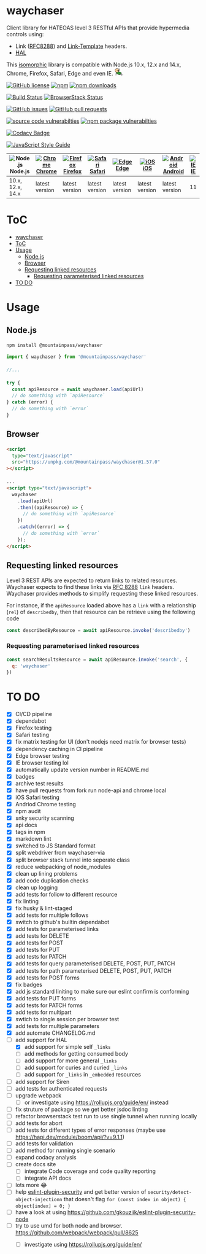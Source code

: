 # waychaser

Client library for HATEOAS level 3 RESTful APIs that provide hypermedia controls using:
  - Link ([RFC8288](https://tools.ietf.org/html/rfc8288)) and [Link-Template](https://mnot.github.io/I-D/link-template/) headers.
  - [HAL](http://stateless.co/hal_specification.html) 

This [isomorphic](https://en.wikipedia.org/wiki/Isomorphic_JavaScript) library is compatible with Node.js 10.x, 12.x and 14.x, Chrome, Firefox, Safari, Edge and even IE.
<img alt="aw yeah!" src="./docs/images/aw_yeah.gif" width="20" height="20" />

[![GitHub license](https://img.shields.io/github/license/mountain-pass/waychaser)](https://github.com/mountain-pass/waychaser/blob/master/LICENSE) [![npm](https://img.shields.io/npm/v/@mountainpass/waychaser)](https://www.npmjs.com/package/@mountainpass/waychaser) [![npm downloads](https://img.shields.io/npm/dm/@mountainpass/waychaser)](https://www.npmjs.com/package/@mountainpass/waychaser)

[![Build Status](https://github.com/mountain-pass/waychaser/workflows/Build/badge.svg)](https://github.com/mountain-pass/waychaser/actions?query=workflow%3ABuild) [![BrowserStack Status](https://automate.browserstack.com/badge.svg?badge_key=M2lUc2Q3VFJicFR2c0N6Y0JvZE5oSXAvYlpUQ1ZPMXgxalpUK2ZtNTdPcz0tLVR3QzU5TXllbEZnemhqK2Z5VEpVQ2c9PQ==--8a61c301655735baed333d4f305980a13ef32c25)](https://automate.browserstack.com/public-build/M2lUc2Q3VFJicFR2c0N6Y0JvZE5oSXAvYlpUQ1ZPMXgxalpUK2ZtNTdPcz0tLVR3QzU5TXllbEZnemhqK2Z5VEpVQ2c9PQ==--8a61c301655735baed333d4f305980a13ef32c25)

[![GitHub issues](https://img.shields.io/github/issues/mountain-pass/waychaser)](https://github.com/mountain-pass/waychaser/issues) [![GitHub pull requests](https://img.shields.io/github/issues-pr/mountain-pass/waychaser)](https://github.com/mountain-pass/waychaser/pulls)

[![source code vulnerabilties](https://img.shields.io/snyk/vulnerabilities/github/mountain-pass/waychaser?label=source%20code%20vulnerabilities)](https://snyk.io/test/github/mountain-pass/waychaser) [![npm package vulnerabilties](https://img.shields.io/snyk/vulnerabilities/npm/@mountainpass/waychaser@1.57.0?label=npm%20package%20vulnerabilties)](https://snyk.io/test/npm/@mountainpass/waychaser/1.57.0)

[![Codacy Badge](https://app.codacy.com/project/badge/Grade/940768d54f7545f7b42f89b26c23c751)](https://www.codacy.com/gh/mountain-pass/waychaser/dashboard?utm_source=github.com&amp;utm_medium=referral&amp;utm_content=mountain-pass/waychaser&amp;utm_campaign=Badge_Grade)

[![JavaScript Style Guide](https://cdn.rawgit.com/standard/standard/master/badge.svg)](https://github.com/standard/standard)

| <img src="https://nodejs.org/static/images/logos/nodejs-new-pantone-black.svg" alt="Node.js" width="24px" height="24px" /><br/>Node.js | [<img src="https://raw.githubusercontent.com/alrra/browser-logos/master/src/chrome/chrome_48x48.png" alt="Chrome" width="24px" height="24px" /><br/>Chrome](https://automate.browserstack.com/dashboard/v2/public-build/M2lUc2Q3VFJicFR2c0N6Y0JvZE5oSXAvYlpUQ1ZPMXgxalpUK2ZtNTdPcz0tLVR3QzU5TXllbEZnemhqK2Z5VEpVQ2c9PQ==--8a61c301655735baed333d4f305980a13ef32c25?browsers=[{%22browser%22:%22chrome%22}]) | [<img src="https://raw.githubusercontent.com/alrra/browser-logos/master/src/firefox/firefox_48x48.png" alt="Firefox" width="24px" height="24px" /><br/>Firefox](https://automate.browserstack.com/dashboard/v2/public-build/M2lUc2Q3VFJicFR2c0N6Y0JvZE5oSXAvYlpUQ1ZPMXgxalpUK2ZtNTdPcz0tLVR3QzU5TXllbEZnemhqK2Z5VEpVQ2c9PQ==--8a61c301655735baed333d4f305980a13ef32c25?browsers=[{%22browser%22:%22firefox%22}]) | [<img src="https://raw.githubusercontent.com/alrra/browser-logos/master/src/safari/safari_48x48.png" alt="Safari" width="24px" height="24px" /><br/>Safari](https://automate.browserstack.com/dashboard/v2/public-build/M2lUc2Q3VFJicFR2c0N6Y0JvZE5oSXAvYlpUQ1ZPMXgxalpUK2ZtNTdPcz0tLVR3QzU5TXllbEZnemhqK2Z5VEpVQ2c9PQ==--8a61c301655735baed333d4f305980a13ef32c25?browsers=[{%22browser%22:%22safari%22}]) | [<img src="https://raw.githubusercontent.com/alrra/browser-logos/master/src/edge/edge_48x48.png" alt="Edge" width="24px" height="24px" /><br/>Edge](https://automate.browserstack.com/dashboard/v2/public-build/M2lUc2Q3VFJicFR2c0N6Y0JvZE5oSXAvYlpUQ1ZPMXgxalpUK2ZtNTdPcz0tLVR3QzU5TXllbEZnemhqK2Z5VEpVQ2c9PQ==--8a61c301655735baed333d4f305980a13ef32c25?browsers=[{%22browser%22:%22edge%22}]) | [<img src="https://raw.githubusercontent.com/alrra/browser-logos/master/src/safari-ios/safari-ios_48x48.png" alt="iOS" width="24px" height="24px" /><br/>iOS](https://automate.browserstack.com/dashboard/v2/public-build/M2lUc2Q3VFJicFR2c0N6Y0JvZE5oSXAvYlpUQ1ZPMXgxalpUK2ZtNTdPcz0tLVR3QzU5TXllbEZnemhqK2Z5VEpVQ2c9PQ==--8a61c301655735baed333d4f305980a13ef32c25?oses=[{%22os%22:%22ios%22}]) | [<img src="https://source.android.com/setup/images/Android_symbol_green_RGB.svg" alt="Android" width="24px" height="24px" /><br/>Android](https://automate.browserstack.com/dashboard/v2/public-build/M2lUc2Q3VFJicFR2c0N6Y0JvZE5oSXAvYlpUQ1ZPMXgxalpUK2ZtNTdPcz0tLVR3QzU5TXllbEZnemhqK2Z5VEpVQ2c9PQ==--8a61c301655735baed333d4f305980a13ef32c25?oses=[{%22os%22:%22android%22}]) | [<img src="https://raw.githubusercontent.com/alrra/browser-logos/master/src/archive/internet-explorer_9-11/internet-explorer_9-11_48x48.png" alt="IE" width="24px" height="24px" /><br/>IE](https://automate.browserstack.com/dashboard/v2/public-build/M2lUc2Q3VFJicFR2c0N6Y0JvZE5oSXAvYlpUQ1ZPMXgxalpUK2ZtNTdPcz0tLVR3QzU5TXllbEZnemhqK2Z5VEpVQ2c9PQ==--8a61c301655735baed333d4f305980a13ef32c25?browsers=[{%22browser%22:%22ie%22}]) |
| -------------------------------------------------------------------------------------------------------------------------------------- | ----------------------------------------------------------------------------------------------------------------------------------------------------------------------------------------------------------------------------------------------------------------------------------------------------------------------------------------------------------------------------------------------------------- | ---------------------------------------------------------------------------------------------------------------------------------------------------------------------------------------------------------------------------------------------------------------------------------------------------------------------------------------------------------------------------------------------------------------- | ----------------------------------------------------------------------------------------------------------------------------------------------------------------------------------------------------------------------------------------------------------------------------------------------------------------------------------------------------------------------------------------------------------- | ------------------------------------------------------------------------------------------------------------------------------------------------------------------------------------------------------------------------------------------------------------------------------------------------------------------------------------------------------------------------------------------------- | ------------------------------------------------------------------------------------------------------------------------------------------------------------------------------------------------------------------------------------------------------------------------------------------------------------------------------------------------------------------------------------------------- | --------------------------------------------------------------------------------------------------------------------------------------------------------------------------------------------------------------------------------------------------------------------------------------------------------------------------------------------------------------------------------- | --------------------------------------------------------------------------------------------------------------------------------------------------------------------------------------------------------------------------------------------------------------------------------------------------------------------------------------------------------------------------------------------------------------------------------------- |
| 10.x, 12.x, 14.x                                                                                                                       | latest version                                                                                                                                                                                                                                                                                                                                                                                              | latest version                                                                                                                                                                                                                                                                                                                                                                                                   | latest version                                                                                                                                                                                                                                                                                                                                                                                              | latest version                                                                                                                                                                                                                                                                                                                                                                                    | latest version                                                                                                                                                                                                                                                                                                                                                                                    | latest version                                                                                                                                                                                                                                                                                                                                                                    | 11                                                                                                                                                                                                                                                                                                                                                                                                                                      |

# ToC

- [waychaser](#waychaser)
- [ToC](#toc)
- [Usage](#usage)
  - [Node.js](#nodejs)
  - [Browser](#browser)
  - [Requesting linked resources](#requesting-linked-resources)
    - [Requesting parameterised linked resources](#requesting-parameterised-linked-resources)
- [TO DO](#to-do)

# Usage

## Node.js

`npm install @mountainpass/waychaser`

```js
import { waychaser } from '@mountainpass/waychaser'

//...

try {
  const apiResource = await waychaser.load(apiUrl)
  // do something with `apiResource`
} catch (error) {
  // do something with `error`
}
```

## Browser

```html
<script
  type="text/javascript"
  src="https://unpkg.com/@mountainpass/waychaser@1.57.0"
></script>

...
<script type="text/javascript">
  waychaser
    .load(apiUrl)
    .then((apiResource) => {
      // do something with `apiResource`
    })
    .catch((error) => {
      // do something with `error`
    });
</script>
```

## Requesting linked resources

Level 3 REST APIs are expected to return links to related resources. Waychaser expects to find these links via [RFC 8288](https://tools.ietf.org/html/rfc8288) `link` headers. Waychaser provides methods to simplify requesting these linked resources.

For instance, if the `apiResource` loaded above has a `link` with a relationship (`rel`) of `describedby`, then that resource can be retrieve using the following code

```js
const describedByResource = await apiResource.invoke('describedby')
```

### Requesting parameterised linked resources

```js
const searchResultsResource = await apiResource.invoke('search', {
  q: 'waychaser'
})
```

# TO DO

- [x] CI/CD pipeline
- [x] dependabot
- [x] Firefox testing
- [x] Safari testing
- [x] fix matrix testing for UI (don't nodejs need matrix for browser tests)
- [x] dependency caching in CI pipeline
- [x] Edge browser testing
- [x] IE browser testing lol
- [x] automatically update version number in README.md
- [x] badges
- [x] archive test results
- [x] have pull requests from fork run node-api and chrome local
- [x] iOS Safari testing
- [x] Andriod Chrome testing
- [x] npm audit
- [x] snky security scanning
- [x] api docs
- [x] tags in npm
- [x] markdown lint
- [x] switched to JS Standard format
- [x] split webdriver from waychaser-via
- [x] split browser stack tunnel into seperate class
- [x] reduce webpacking of node_modules
- [x] clean up lining problems
- [x] add code duplication checks
- [x] clean up logging
- [x] add tests for follow to different resource
- [x] fix linting
- [x] fix husky & lint-staged
- [x] add tests for multiple follows
- [x] switch to github's builtin dependabot
- [x] add tests for parameterised links
- [x] add tests for DELETE
- [x] add tests for POST
- [x] add tests for PUT
- [x] add tests for PATCH
- [x] add tests for query parameterised DELETE, POST, PUT, PATCH
- [x] add tests for path parameterised DELETE, POST, PUT, PATCH
- [x] add tests for POST forms
- [x] fix badges
- [x] add js standard liniting to make sure our eslint confirm is conforming
- [x] add tests for PUT forms
- [x] add tests for PATCH forms
- [x] add tests for multipart
- [x] swtich to single session per browser test
- [x] add tests for multiple parameters
- [x] add automate CHANGELOG.md 
- [ ] add support for HAL
  - [x] add support for simple self `_links`
  - [ ] add methods for getting consumed body
  - [ ] add support for more general `_links`
  - [ ] add support for curies and curied `_links`
  - [ ] add support for `_links` in `_embedded` resources
- [ ] add support for Siren
- [ ] add tests for authenticated requests
- [ ] upgrade webpack
  - [ ] or investigate using https://rollupjs.org/guide/en/ instead
- [ ] fix struture of package so we get better jsdoc linting
- [ ] refactor browserstack test run to use single tunnel when running locally
- [ ] add tests for abort
- [ ] add tests for different types of error responses (maybe use https://hapi.dev/module/boom/api/?v=9.1.1)
- [ ] add tests for validation
- [ ] add method for running single scenario
- [ ] expand codacy analysis
- [ ] create docs site
  - [ ] integrate Code coverage and code quality reporting
  - [ ] integrate API docs
- [ ] lots more 😂
- [ ] help [
      eslint-plugin-security](https://github.com/nodesecurity/eslint-plugin-security) and get better version of `security/detect-object-injectionn` that doesn't flag `for (const index in object) { object[index] = 0; }`
- [ ] have a look at using https://github.com/gkouziik/eslint-plugin-security-node
- [ ] try to use umd for both node and browser. https://github.com/webpack/webpack/pull/8625
  - [ ] investigate using https://rollupjs.org/guide/en/

